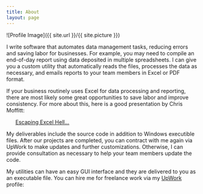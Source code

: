 ```yaml
---
title: About
layout: page
---
```

![Profile Image]({{ site.url }}/{{ site.picture }})

<p>I write software that automates data management tasks, reducing errors and saving labor for businesses. For example, you may need to compile an end-of-day report using data deposited in multiple spreadsheets. I can give you a custom utility that automatically reads the files, processes the data as necessary, and emails reports to your team members in Excel or PDF format.</p>

<p>If your business routinely uses Excel for data processing and reporting, there are most likely some great opportunities to save labor and improve consistency. For more about this, here is a good presentation by Chris Moffitt:</p>

<ul>
	<a href="https://github.com/chris1610/pbpython/blob/master/presentations/Escaping-Excel-Hell-with-Python-and-Pandas.pdf">Escaping Excel Hell...</a>
</ul>


<p>My deliverables include the source code in addition to Windows executible files. After our projects are completed, you can contract with me again via UpWork to make updates and further customizations. Otherwise, I can provide consultation as necessary to help your team members update the code.</p>

<p>My utilities can have an easy GUI interface and they are delivered to you as an executable file. You can hire me for freelance work via my <a href="https://www.upwork.com/o/profiles/users/_~01191506b35232ebc4/?s=1110580753069494272">UpWork</a> profile:</p>
